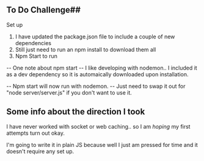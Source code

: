 ## To Do Challenge##

Set up
1. I have updated the package.json file to include a couple of new dependencies
2. Still just need to run an npm install to download them all
3. Npm Start to run

-- One note about npm start --
I like developing with nodemon.. I included it as a dev dependency so it is automaically downloaded upon installation.

-- Npm start will now run with nodemon. 
-- Just need to swap it out for "node server/server.js" if you don't want to use it.

## Some info about the direction I took ##

I have never worked with socket or web caching.. so I am *hoping* my first attempts turn out okay.

I'm going to write it in plain JS because well I just am pressed for time and it doesn't require any set up.



